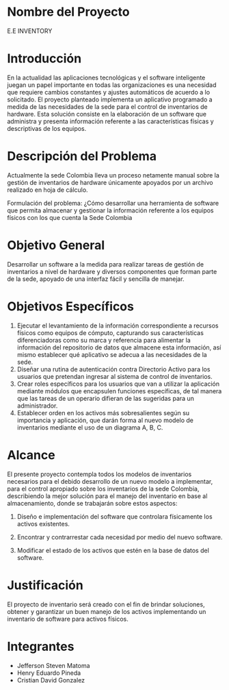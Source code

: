 # Nombre del Proyecto

 E.E INVENTORY
 
 # Introducción

En la actualidad las aplicaciones tecnológicas y el software inteligente juegan un papel importante en todas las organizaciones es una necesidad que requiere cambios constantes y ajustes automáticos de acuerdo a lo solicitado.
El proyecto planteado implementa un aplicativo programado a medida de las necesidades de la sede para el control de inventarios de hardware.
Esta solución consiste en la elaboración de un software que administra y presenta información referente a las características físicas y descriptivas de los equipos.

# Descripción del Problema

Actualmente la sede Colombia lleva un proceso netamente manual sobre la gestión de inventarios de hardware únicamente apoyados por un archivo realizado en hoja de cálculo.

Formulación del problema:
¿Cómo desarrollar una herramienta de software que permita almacenar y gestionar la información referente a los equipos físicos con los que cuenta la Sede Colombia

# Objetivo General

Desarrollar un software a la medida para realizar tareas de gestión de inventarios a nivel de hardware y diversos componentes que forman parte de la sede, apoyado de una interfaz fácil y sencilla de manejar.

# Objetivos Específicos

1. Ejecutar el levantamiento de la información correspondiente a recursos físicos como equipos de cómputo, capturando sus características diferenciadoras como su marca y referencia para alimentar la información del repositorio de datos que almacene esta información, así mismo establecer qué aplicativo se adecua a las necesidades de la sede.
2. Diseñar una rutina de autenticación contra Directorio Activo para los usuarios que pretendan ingresar al sistema de control de inventarios.
3. Crear roles específicos para los usuarios que van a utilizar la aplicación mediante módulos que encapsulen funciones específicas, de tal manera que las tareas de un operario difieran de las sugeridas para un administrador. 
4. Establecer orden en los activos más sobresalientes según su importancia y aplicación, que darán forma al nuevo modelo de inventarios mediante el uso de un diagrama A, B, C.

# Alcance

El presente proyecto contempla todos los modelos de inventarios necesarios para el debido desarrollo de un nuevo modelo a implementar, para el control apropiado sobre los inventarios de la sede Colombia, describiendo la mejor solución para el manejo del inventario en base al almacenamiento, donde se trabajarán sobre estos aspectos:
 
1. Diseño e implementación del software que controlara físicamente los activos existentes.
 
2. Encontrar y contrarrestar cada necesidad por medio 
del nuevo software.

3. Modificar el estado de los activos que estén en la base de 
datos del software.

# Justificación

El proyecto de inventario será creado con el fin de brindar soluciones, obtener y garantizar un buen manejo de los activos implementando un inventario de software para activos físicos.

# Integrantes

- Jefferson Steven Matoma
- Henry Eduardo Pineda
- Cristian David Gonzalez
